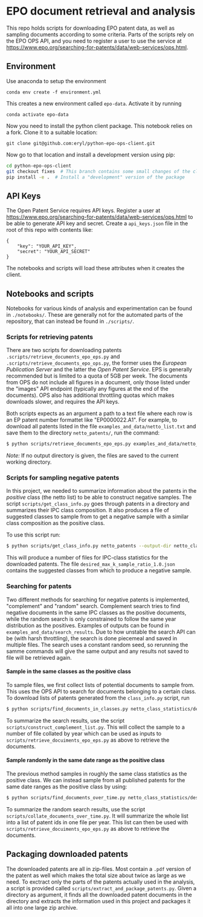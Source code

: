 # EPO document retrieval and analysis

This repo holds scripts for downloading EPO patent data, as well as sampling documents according to some criteria. Parts of the scripts rely on the EPO OPS API, and you need to register a user to use the service at https://www.epo.org/searching-for-patents/data/web-services/ops.html.

## Environment
Use anaconda to setup the environment

`conda env create -f environment.yml`

This creates a new environment called `epo-data`. Activate it by running

`conda activate epo-data`

Now you need to install the python client package. This notebook relies on a fork. Clone it to a suitable location:

`git clone git@github.com:eryl/python-epo-ops-client.git`

Now go to that location and install a development version using pip:

``` bash
cd python-epo-ops-client
git checkout fixes  # This branch contains some small changes of the client
pip install -e .  # Install a "development" version of the package
```

## API Keys
The Open Patent Service requires API keys. Register a user at https://www.epo.org/searching-for-patents/data/web-services/ops.html to be able to generate API key and secret. Create a `api_keys.json` file in the root of this repo with contents like:

```
{
	"key": "YOUR_API_KEY",
	"secret": "YOUR_API_SECRET"
}
```

The notebooks and scripts will load these attributes when it creates the client. 

## Notebooks and scripts

Notebooks for various kinds of analysis and experimentation can be found in `./notebooks/`. These are generally not for the automated parts of the repository, that can instead be found in `./scripts/`.

### Scripts for retrieving patents
There are two scripts for downloading patents `.scripts/retrieve_documents_epo_eps.py` and `.scripts/retrieve_documents_epo_ops.py`, the former uses the _European Publication Server_ and the latter the _Open Patent Service_. EPS is generally recommended but is limited to a quota of 5GB per week. The documents from OPS do not include all figures in a document, only those listed under the "images" API endpoint (typically any figures at the end of the documents). OPS also has additional throttling quotas which makes downloads slower, and requires the API keys.

Both scripts expects as an argument a path to a text file where each row is an EP patent number formattet like "EP0000022.A1". For example, to download all patents listed in the file `examples_and_data/netto_list.txt` and save them to the directory `netto_patents/`, run the command:

```bash
$ python scripts/retrieve_documents_epo_eps.py examples_and_data/netto_list.txt --output-dir netto_patents
```

*Note:* If no output directory is given, the files are saved to the current working directory.

### Scripts for sampling negative patents
In this project, we needed to summarize information about the patents in the _positive_ class (the netto list) to be able to construct negative samples. The script `scripts/get_class_info.py` goes through patents in a directory and summarizes their IPC class composition. It also produces a file of suggested classes to sample from to get a negative sample with a similar class composition as the positive class.

To use this script run:

```bash
$ python scripts/get_class_info.py netto_patents --output-dir netto_class_statistics
```

This will produce a number of files for IPC-class statistics for the downloaded patents. The file `desired_max_k_sample_ratio_1.0.json` contains the suggested classes from which to produce a negative sample.


### Searching for patents
Two different methods for searching for negative patents is implemented, "complement" and "random" search. Complement search tries to find negative documents in the same IPC classes as the positive documents, while the random search is only constrained to follow the same year distribution as the positives. Examples of outputs can be found in `examples_and_data/search_results`. Due to how unstable the search API can be (with harsh throttling), the search is done piecemeal and saved in multiple files. The search uses a constant random seed, so rerunning the samme commands will give the same output and any results not saved to file will be retrieved again.

#### Sample in the same classes as the positive class

To sample files, we first collect lists of potential documents to sample from. This uses the OPS API to search for documents belonging to a certain class. To download lists of patents generated from the `class_info.py` script, run

```bash
$ python scripts/find_documents_in_classes.py netto_class_statistics/desired_max_k_sample_ratio_1.json --output-dir complement_document_lists
```
To  summarize the search results, use the script `scripts/construct_complement_list.py`. This will collect the sample to a number of file collated by year which can be used as inputs to `scripts/retrieve_docuiments_epo_eps.py` as above to retrieve the documents.

#### Sample randomly in the same date range as the positive class
The previous method samples in roughly the same class statistics as the positive class. We can instead sample from all published patents for the same date ranges as the positive class by using:

```bash
$ python scripts/find_documents_over_time.py netto_class_statistics/desired_max_k_sample_ratio_1.json --output-dir random_document_lists
```

To summarize the random search results, use the script `scripts/collate_documents_over_time.py`. It will summarize the whole list into a list of patent ids in one file per year. This list can then be used with `scripts/retrieve_docuiments_epo_eps.py` as above to retrieve the documents.

## Packaging downloaded patents
The downloaded patents are all in zip-files. Most contain a `.pdf` version of the patent as well which makes the total size about twice as large as we need. To exctract only the parts of the patents actually used in the analysis, a script is provided called `scripts/extract_and_package_patents.py`. Given a directory as argument, it finds all the downloaded patent documents in the directory and extracts the information used in this project and packages it all into one large zip archive.


